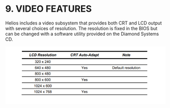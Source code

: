 # 9. VIDEO FEATURES

Helios includes a video subsystem that provides both CRT and LCD output with several choices of resolution. The resolution is fixed in the BIOS but can be changed with a software utility provided on the Diamond Systems CD.

![](../../../.gitbook/assets/24%20%285%29.png)



